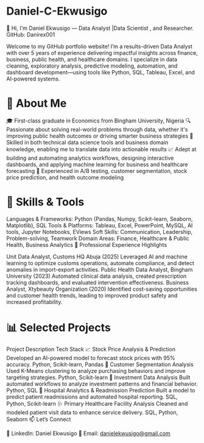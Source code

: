 # Daniel-C-Ekwusigo
👋 Hi, I'm Daniel Ekwusigo — Data Analyst |Data Scientist , and Researcher.  GitHub: Danirex001

Welcome to my GitHub portfolio website! I’m a results-driven Data Analyst with over 5 years of experience delivering impactful insights across finance, business, public health, and healthcare domains. I specialize in data cleaning, exploratory analysis, predictive modeling, automation, and dashboard development—using tools like Python, SQL, Tableau, Excel, and AI-powered systems.

# 🧠 About Me

🎓 First-class graduate in Economics from Bingham University, Nigeria
🔍 Passionate about solving real-world problems through data, whether it's improving public health outcomes or driving smarter business strategies
💼 Skilled in both technical data science tools and business domain knowledge, enabling me to translate data into actionable results
📈 Adept at building and automating analytics workflows, designing interactive dashboards, and applying machine learning for business and healthcare forecasting
🧪 Experienced in A/B testing, customer segmentation, stock price prediction, and health outcome modeling
# 🔧 Skills & Tools

Languages & Frameworks: Python (Pandas, Numpy, Scikit-learn, Seaborn, Matplotlib), SQL
Tools & Platforms: Tableau, Excel, PowerPoint, MySQL, AI tools, Jupyter Notebooks, EViews
Soft Skills: Communication, Leadership, Problem-solving, Teamwork
Domain Areas: Finance, Healthcare & Public Health, Business Analytics
💼 Professional Experience Highlights

Unit Data Analyst, Customs HQ Abuja (2025)
Leveraged AI and machine learning to optimize customs operations, automate compliance, and detect anomalies in import-export activities.
Public Health Data Analyst, Bingham University (2023)
Automated clinical data analysis, created prescription tracking dashboards, and evaluated intervention effectiveness.
Business Analyst, Xtybeauty Organization (2020)
Identified cost-saving opportunities and customer health trends, leading to improved product safety and increased profitability.
# 📊 Selected Projects

Project	Description	Tech Stack
📈 Stock Price Analysis & Prediction	Developed an AI-powered model to forecast stock prices with 95% accuracy.	Python, Scikit-learn, Pandas
👥 Customer Segmentation Analysis	Used K-Means clustering to analyze purchasing behaviors and improve targeting strategies.	Python, Scikit-learn
 💸 Investment Data Analysis	Built automated workflows to analyze investment patterns and financial behavior.	Python, SQL
 🏥 Hospital Analytics & Readmission Prediction	Built a model to predict patient readmissions and automated hospital reporting.	SQL, Python, Scikit-learn
🩺 Primary Healthcare Facility Analysis	Cleaned and modeled patient visit data to enhance service delivery.	SQL, Python, Seaborn
📫 Let’s Connect

💼 LinkedIn: Daniel Ekwusigo
📧 Email: danielekwusigo@gmail.com
